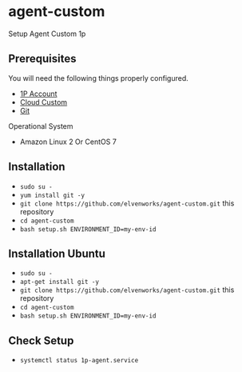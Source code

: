 # agent-custom
Setup Agent Custom 1p
## Prerequisites

You will need the following things properly configured.

- [1P Account](https://1p.elven.works/products)
- [Cloud Custom](https://1p.elven.works/clouds/new)
- [Git](http://git-scm.com/)

Operational System

- Amazon Linux 2 Or CentOS 7 
## Installation

- `sudo su -`
- `yum install git -y` 
- `git clone https://github.com/elvenworks/agent-custom.git` this repository
- `cd agent-custom`
- `bash setup.sh ENVIRONMENT_ID=my-env-id`




## Installation Ubuntu

- `sudo su -`
- `apt-get install git -y` 
- `git clone https://github.com/elvenworks/agent-custom.git` this repository
- `cd agent-custom`
- `bash setup.sh ENVIRONMENT_ID=my-env-id`

## Check Setup

- `systemctl status 1p-agent.service`